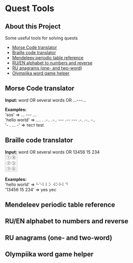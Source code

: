 # Quest Tools


## About this Project
Some useful tools for solving quests

  * [Morse Code translator](#morse-code-translator)
  * [Braille code translator](#braille-code-translator)
  * [Mendeleev periodic table reference](#mendeleev-periodic-table-reference)
  * [RU/EN alphabet to numbers and reverse](#ru-en-alphabet-to-numbers-and-reverse)
  * [RU anagrams (one- and two-word)](#ru-anagrams--one--and-two-word-)
  * [Olympiika word game helper](#olympiika-word-game-helper)

## Morse Code translator
**Input:** word OR several words OR ...---...

**Examples:** \
'sos' => ... --- ... \
'hello world' => .... . .-.. .-.. --- .-- --- .-. .-.. -..\
'- . ... -' => тест test

## Braille code translator
**Input:** word OR several words OR 13456 15 234 \
<img src="./static/Braille_cell.svg" alt="Braille card" width="40" height="56">

**Examples:** \
'hello world' => ⠓⠑⠇⠇⠕ ⠺⠕⠗⠇⠙ \
'13456 15 234' => yes yес

## Mendeleev periodic table reference
## RU/EN alphabet to numbers and reverse
## RU anagrams (one- and two-word)
## Olympiika word game helper




